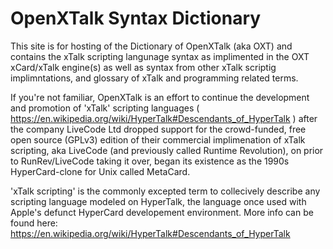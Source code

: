 # OpenXTalk Syntax Dictionary

This site is for hosting of the Dictionary of OpenXTalk (aka OXT) and contains the xTalk scripting langunage syntax as implimented in the OXT xCard/xTalk engine(s) as well as syntax from other xTalk scriptig implimntations, and glossary of xTalk and programming related terms.

If you're not familiar, OpenXTalk is an effort to continue the development and promotion of 'xTalk' scripting languages ( https://en.wikipedia.org/wiki/HyperTalk#Descendants_of_HyperTalk ) after the company LiveCode Ltd dropped support for the crowd-funded, free open source (GPLv3) edition of their commercial  implimenation of xTalk scripting, aka LiveCode (and previously called Runtime Revolution), on prior to RunRev/LiveCode taking it over, began its existence as the 1990s HyperCard-clone for Unix called MetaCard.

'xTalk scripting' is the commonly excepted term to collecively describe any scripting language modeled on HyperTalk, the language once used with Apple's defunct HyperCard developement environment.
More info can be found here: https://en.wikipedia.org/wiki/HyperTalk#Descendants_of_HyperTalk
